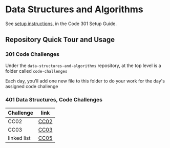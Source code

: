 # Data Structures and Algorithms

See [setup instructions](https://codefellows.github.io/setup-guide/code-301/3-code-challenges), in the Code 301 Setup Guide.

## Repository Quick Tour and Usage

### 301 Code Challenges

Under the `data-structures-and-algorithms` repository, at the top level is a folder called `code-challenges`

Each day, you'll add one new file to this folder to do your work for the day's assigned code challenge

### 401 Data Structures, Code Challenges

|  Challenge     |       link     |
| -------------- | -------------- |
|      CC02      |  [CC02](https://github.com/boodah96/data-structures-and-algorithms/tree/main/javascript/challenges-401/arrayShift)      |
|      CC03      | [CC03](https://github.com/boodah96/data-structures-and-algorithms/tree/main/javascript/challenges-401/arrayBinarySearch)|
|   linked list  | [CC05](https://github.com/boodah96/data-structures-and-algorithms/tree/main/javascript/challenges-401/linkedList)       |
